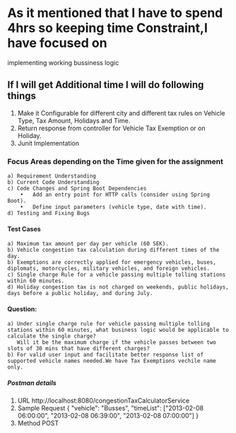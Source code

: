 # As it mentioned that I have to spend 4hrs so keeping time Constraint,I have focused on 
implementing working bussiness logic

## If I will get Additional time I will do following things
1.  Make it Configurable for different city and different tax rules on Vehicle Type, Tax Amount, Holidays and Time.
2.	Return response from controller  for Vehicle Tax Exemption or on Holiday.
3.  Junit Implementation

### Focus Areas depending on the Time given for the assignment 
    a) Requirement Understanding 
    b) Current Code Understanding
    c) Code Changes and Spring Boot Dependencies
        •	Add an entry point for HTTP calls (consider using Spring Boot).
        •	Define input parameters (vehicle type, date with time).
    d) Testing and Fixing Bugs

#### Test Cases
    a) Maximum tax amount per day per vehicle (60 SEK).
    b) Vehicle congestion tax calculation during different times of the day.
    b) Exemptions are correctly applied for emergency vehicles, buses, diplomats, motorcycles, military vehicles, and foreign vehicles.
    c) Single charge Rule for a vehicle passing multiple tolling stations within 60 minutes.
    d) Holiday congestion tax is not charged on weekends, public holidays, days before a public holiday, and during July.

#### Question: 
    a) Under single charge rule for vehicle passing multiple tolling stations within 60 minutes, what business logic would be applicable to calculate the single charge?
       Will it be the maximum charge if the vehicle passes between two slots of 30 mins that have different charges?
    b) For valid user input and facilitate better response list of supported vehicle names needed.We have Tax Exemptions vechile name only.

##### Postman details 
1. URL http://localhost:8080/congestionTaxCalculatorService
2. Sample Request {
   "vehicle": "Busses",
   "timeList": ["2013-02-08 06:00:00", "2013-02-08 06:39:00", "2013-02-08 07:00:00"]
   }
3. Method POST
